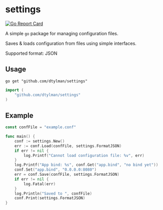 # settings

[![Go Report Card](https://goreportcard.com/badge/github.com/BenJoParadise/settings)](https://goreportcard.com/report/github.com/BenJoParadise/settings)

A simple `go` package for managing configuration files.

Saves & loads configuration from files using simple interfaces.

Supported format: JSON

## Usage
```
go get "github.com/dtylman/settings"
```

```go
import (
	"github.com/dtylman/settings"
)
```

## Example

```go
const confFile = "example.conf"

func main() {
    conf := settings.New()
	err := conf.Load(confFile, settings.FormatJSON)
	if err != nil {
		log.Printf("Cannot load configuration file: %v", err)
	}
	log.Printf("App bind: %s", conf.Get("app.bind", "no bind yet"))
	conf.Set("app.bind", "0.0.0.0:8080")
	err = conf.Save(confFile, settings.FormatJSON)
	if err != nil {
		log.Fatal(err)
	}
	log.Println("Saved to ", confFile)
	conf.Print(settings.FormatJSON)
}
```

